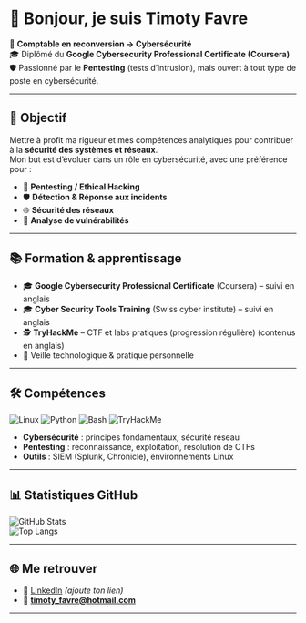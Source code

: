 
# 👋 Bonjour, je suis Timoty Favre  

💼 **Comptable en reconversion → Cybersécurité**  
🎓 Diplômé du **Google Cybersecurity Professional Certificate (Coursera)**  
🛡️ Passionné par le **Pentesting** (tests d’intrusion), mais ouvert à tout type de poste en cybersécurité.  

---

## 🚀 Objectif
Mettre à profit ma rigueur et mes compétences analytiques pour contribuer à la **sécurité des systèmes et réseaux**.  
Mon but est d’évoluer dans un rôle en cybersécurité, avec une préférence pour :  
- 🔎 **Pentesting / Ethical Hacking**  
- 🛡️ **Détection & Réponse aux incidents**  
- 🌐 **Sécurité des réseaux**  
- 🔐 **Analyse de vulnérabilités**  

---

## 📚 Formation & apprentissage
- 🎓 **Google Cybersecurity Professional Certificate** (Coursera) – suivi en anglais
- 🎓 **Cyber Security Tools Training** (Swiss cyber institute) – suivi en anglais
- 🕵️ **TryHackMe** – CTF et labs pratiques (progression régulière) (contenus en anglais)
- 📖 Veille technologique & pratique personnelle  

---

## 🛠️ Compétences
![Linux](https://img.shields.io/badge/Linux-%23FCC624?style=for-the-badge&logo=linux&logoColor=black)
![Python](https://img.shields.io/badge/Python-3776AB?style=for-the-badge&logo=python&logoColor=white)
![Bash](https://img.shields.io/badge/Bash-4EAA25?style=for-the-badge&logo=gnu-bash&logoColor=white)
![TryHackMe](https://img.shields.io/badge/TryHackMe-%23212C42?style=for-the-badge&logo=tryhackme&logoColor=red)

- **Cybersécurité** : principes fondamentaux, sécurité réseau  
- **Pentesting** : reconnaissance, exploitation, résolution de CTFs  
- **Outils** : SIEM (Splunk, Chronicle), environnements Linux  

---

## 📊 Statistiques GitHub
![GitHub Stats](https://github-readme-stats.vercel.app/api?username=TimotyFavre&show_icons=true&theme=radical)  
![Top Langs](https://github-readme-stats.vercel.app/api/top-langs/?username=TimotyFavre&layout=compact&theme=radical)

---

## 🌐 Me retrouver
- 💼 [LinkedIn](https://www.linkedin.com) _(ajoute ton lien)_  
- 📧 **timoty_favre@hotmail.com**

---

